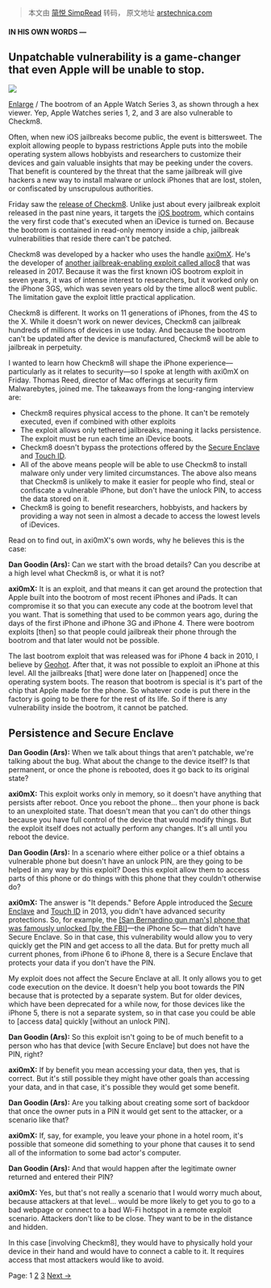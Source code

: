> 本文由 [简悦 SimpRead](http://ksria.com/simpread/) 转码， 原文地址 [arstechnica.com](https://arstechnica.com/information-technology/2019/09/developer-of-checkm8-explains-why-idevice-jailbreak-exploit-is-a-game-changer/)

#### IN HIS OWN WORDS —

Unpatchable vulnerability is a game-changer that even Apple will be unable to stop.
-----------------------------------------------------------------------------------

![](https://cdn.arstechnica.net/wp-content/uploads/2019/09/iphone-bootrom-800x595.jpg)

[Enlarge](https://cdn.arstechnica.net/wp-content/uploads/2019/09/iphone-bootrom.jpg) / The bootrom of an Apple Watch Series 3, as shown through a hex viewer. Yep, Apple Watches series 1, 2, and 3 are also vulnerable to Checkm8.

Often, when new iOS jailbreaks become public, the event is bittersweet. The exploit allowing people to bypass restrictions Apple puts into the mobile operating system allows hobbyists and researchers to customize their devices and gain valuable insights that may be peeking under the covers. That benefit is countered by the threat that the same jailbreak will give hackers a new way to install malware or unlock iPhones that are lost, stolen, or confiscated by unscrupulous authorities.

Friday saw the [release of Checkm8](https://arstechnica.com/information-technology/2019/09/unpatchable-bug-in-millions-of-ios-devices-exploited-developer-claims/). Unlike just about every jailbreak exploit released in the past nine years, it targets the [iOS bootrom](https://www.theiphonewiki.com/wiki/Bootrom), which contains the very first code that's executed when an iDevice is turned on. Because the bootrom is contained in read-only memory inside a chip, jailbreak vulnerabilities that reside there can't be patched.

Checkm8 was developed by a hacker who uses the handle [axi0mX](https://twitter.com/axi0mX). He's the developer of [another jailbreak-enabling exploit called alloc8](https://github.com/axi0mX/alloc8) that was released in 2017. Because it was the first known iOS bootrom exploit in seven years, it was of intense interest to researchers, but it worked only on the iPhone 3GS, which was seven years old by the time alloc8 went public. The limitation gave the exploit little practical application.

Checkm8 is different. It works on 11 generations of iPhones, from the 4S to the X. While it doesn't work on newer devices, Checkm8 can jailbreak hundreds of millions of devices in use today. And because the bootrom can't be updated after the device is manufactured, Checkm8 will be able to jailbreak in perpetuity.

I wanted to learn how Checkm8 will shape the iPhone experience—particularly as it relates to security—so I spoke at length with axi0mX on Friday. Thomas Reed, director of Mac offerings at security firm Malwarebytes, joined me. The takeaways from the long-ranging interview are:

*   Checkm8 requires physical access to the phone. It can't be remotely executed, even if combined with other exploits
*   The exploit allows only tethered jailbreaks, meaning it lacks persistence. The exploit must be run each time an iDevice boots.
*   Checkm8 doesn't bypass the protections offered by the [Secure Enclave](https://www.quora.com/What-is-Apple%E2%80%99s-new-Secure-Enclave-and-why-is-it-important) and [Touch ID](https://en.wikipedia.org/wiki/Touch_ID).
*   All of the above means people will be able to use Checkm8 to install malware only under very limited circumstances. The above also means that Checkm8 is unlikely to make it easier for people who find, steal or confiscate a vulnerable iPhone, but don't have the unlock PIN, to access the data stored on it.
*   Checkm8 is going to benefit researchers, hobbyists, and hackers by providing a way not seen in almost a decade to access the lowest levels of iDevices.

Read on to find out, in axi0mX's own words, why he believes this is the case:

**Dan Goodin (Ars):** Can we start with the broad details? Can you describe at a high level what Checkm8 is, or what it is not?

**axi0mX:** It is an exploit, and that means it can get around the protection that Apple built into the bootrom of most recent iPhones and iPads. It can compromise it so that you can execute any code at the bootrom level that you want. That is something that used to be common years ago, during the days of the first iPhone and iPhone 3G and iPhone 4. There were bootrom exploits [then] so that people could jailbreak their phone through the bootrom and that later would not be possible.

The last bootrom exploit that was released was for iPhone 4 back in 2010, I believe by [Geohot](https://arstechnica.com/tag/george-hotz/). After that, it was not possible to exploit an iPhone at this level. All the jailbreaks [that] were done later on [happened] once the operating system boots. The reason that bootrom is special is it's part of the chip that Apple made for the phone. So whatever code is put there in the factory is going to be there for the rest of its life. So if there is any vulnerability inside the bootrom, it cannot be patched.

Persistence and Secure Enclave
------------------------------

**Dan Goodin (Ars):** When we talk about things that aren't patchable, we're talking about the bug. What about the change to the device itself? Is that permanent, or once the phone is rebooted, does it go back to its original state?

**axi0mX:** This exploit works only in memory, so it doesn't have anything that persists after reboot. Once you reboot the phone... then your phone is back to an unexploited state. That doesn't mean that you can't do other things because you have full control of the device that would modify things. But the exploit itself does not actually perform any changes. It's all until you reboot the device.

**Dan Goodin (Ars):** In a scenario where either police or a thief obtains a vulnerable phone but doesn't have an unlock PIN, are they going to be helped in any way by this exploit? Does this exploit allow them to access parts of this phone or do things with this phone that they couldn't otherwise do?

**axi0mX:** The answer is "It depends." Before Apple introduced the [Secure Enclave](https://www.quora.com/What-is-Apple%E2%80%99s-new-Secure-Enclave-and-why-is-it-important) and [Touch ID](https://en.wikipedia.org/wiki/Touch_ID) in 2013, you didn't have advanced security protections. So, for example, the [[San Bernardino gun man's] phone that was famously unlocked [by the FBI]](https://arstechnica.com/tech-policy/2016/04/fbi-paid-at-least-1-3m-for-zero-day-to-get-into-san-bernardino-iphone/)—the iPhone 5c— that didn't have Secure Enclave. So in that case, this vulnerability would allow you to very quickly get the PIN and get access to all the data. But for pretty much all current phones, from iPhone 6 to iPhone 8, there is a Secure Enclave that protects your data if you don't have the PIN.

My exploit does not affect the Secure Enclave at all. It only allows you to get code execution on the device. It doesn't help you boot towards the PIN because that is protected by a separate system. But for older devices, which have been deprecated for a while now, for those devices like the iPhone 5, there is not a separate system, so in that case you could be able to [access data] quickly [without an unlock PIN].

**Dan Goodin (Ars):** So this exploit isn't going to be of much benefit to a person who has that device [with Secure Enclave] but does not have the PIN, right?

**axi0mX:** If by benefit you mean accessing your data, then yes, that is correct. But it's still possible they might have other goals than accessing your data, and in that case, it's possible they would get some benefit.

**Dan Goodin (Ars):** Are you talking about creating some sort of backdoor that once the owner puts in a PIN it would get sent to the attacker, or a scenario like that?

**axi0mX:** If, say, for example, you leave your phone in a hotel room, it's possible that someone did something to your phone that causes it to send all of the information to some bad actor's computer.

**Dan Goodin (Ars):** And that would happen after the legitimate owner returned and entered their PIN?

**axi0mX:** Yes, but that's not really a scenario that I would worry much about, because attackers at that level… would be more likely to get you to go to a bad webpage or connect to a bad Wi-Fi hotspot in a remote exploit scenario. Attackers don't like to be close. They want to be in the distance and hidden.

In this case [involving Checkm8], they would have to physically hold your device in their hand and would have to connect a cable to it. It requires access that most attackers would like to avoid.

Page: 1 [2](https://arstechnica.com/information-technology/2019/09/developer-of-checkm8-explains-why-idevice-jailbreak-exploit-is-a-game-changer/2/) [3](https://arstechnica.com/information-technology/2019/09/developer-of-checkm8-explains-why-idevice-jailbreak-exploit-is-a-game-changer/3/) [Next →](https://arstechnica.com/information-technology/2019/09/developer-of-checkm8-explains-why-idevice-jailbreak-exploit-is-a-game-changer/2/)